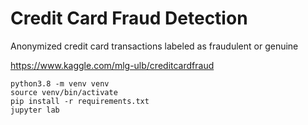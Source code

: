 # Credit Card Fraud Detection
Anonymized credit card transactions labeled as fraudulent or genuine

https://www.kaggle.com/mlg-ulb/creditcardfraud


```
python3.8 -m venv venv
source venv/bin/activate
pip install -r requirements.txt 
jupyter lab
```